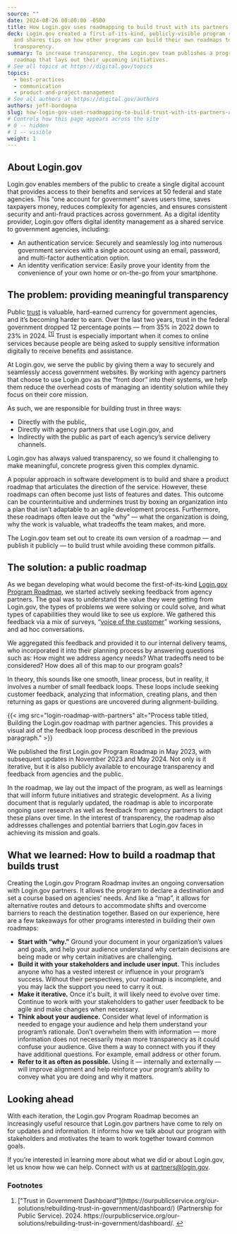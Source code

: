 ```yaml
---
source: ""
date: 2024-08-26 00:00:00 -0500
title: How Login.gov uses roadmapping to build trust with its partners and the public
deck: Login.gov created a first-of-its-kind, publicly-visible program roadmap
  and shares tips on how other programs can build their own roadmaps to improve
  transparency.
summary: To increase transparency, the Login.gov team publishes a program
  roadmap that lays out their upcoming initiatives.
# See all topics at https://digital.gov/topics
topics:
  - best-practices
  - communication
  - product-and-project-management
# See all authors at https://digital.gov/authors
authors: jeff-bordogna
slug: how-login-gov-uses-roadmapping-to-build-trust-with-its-partners-and-the-public
# Controls how this page appears across the site
# 0 -- hidden
# 1 -- visible
weight: 1
---
```

## About Login.gov

Login.gov enables members of the public to create a single digital account that provides access to their benefits and services at 50 federal and state agencies. This “one account for government” saves users time, saves taxpayers money, reduces complexity for agencies, and ensures consistent security and anti-fraud practices across government. As a digital identity provider, Login.gov offers digital identity management as a shared service to government agencies, including:

* An authentication service: Securely and seamlessly log into numerous government services with a single account using an email, password, and multi-factor authentication option.
* An identity verification service: Easily prove your identity from the convenience of your own home or on-the-go from your smartphone.

## The problem: providing meaningful transparency

Public [trust](https://digital.gov/topics/trust/) is valuable, hard-earned currency for government agencies, and it’s becoming harder to earn. Over the last two years, trust in the federal government dropped 12 percentage points — from 35% in 2022 down to 23% in 2024. <sup><a aria-describedby="footnote-label" href="#fn1" id="footnotes-ref1">[1]</a></sup> Trust is especially important when it comes to online services because people are being asked to supply sensitive information digitally to receive benefits and assistance.

At Login.gov, we serve the public by giving them a way to securely and seamlessly access government websites. By working with agency partners that choose to use Login.gov as the “front door” into their systems, we help them reduce the overhead costs of managing an identity solution while they focus on their core mission.

As such, we are responsible for building trust in three ways: 

* Directly with the public, 
* Directly with agency partners that use Login.gov, and 
* Indirectly with the public as part of each agency’s service delivery channels. 

Login.gov has always valued transparency, so we found it challenging to make meaningful, concrete progress given this complex dynamic.

A popular approach in software development is to build and share a product roadmap that articulates the direction of the service. However, these roadmaps can often become just lists of features and dates. This outcome can be counterintuitive and undermines trust by boxing an organization into a plan that isn’t adaptable to an agile development process. Furthermore, these roadmaps often leave out the “why” — what the organization is doing, why the work is valuable, what tradeoffs the team makes, and more.

The Login.gov team set out to create its own version of a roadmap — and publish it publicly — to build trust while avoiding these common pitfalls.

## The solution: a public roadmap

As we began developing what would become the first-of-its-kind [Login.gov Program Roadmap](https://www.login.gov/partners/roadmap/), we started actively seeking feedback from agency partners. The goal was to understand the value they were getting from Login.gov, the types of problems we were solving or could solve, and what types of capabilities they would like to see us explore. We gathered this feedback via a mix of surveys, “[voice of the customer](https://digital.gov/2023/12/19/amplifying-customer-voices/)” working sessions, and ad hoc conversations.

We aggregated this feedback and provided it to our internal delivery teams, who incorporated it into their planning process by answering questions such as: How might we address agency needs? What tradeoffs need to be considered? How does all of this map to our program goals?

In theory, this sounds like one smooth, linear process, but in reality, it involves a number of small feedback loops. These loops include seeking customer feedback, analyzing that information, creating plans, and then returning as gaps or questions are uncovered during alignment-building.



{{< img src="login-roadmap-with-partners" alt="Process table titled, Building the Login.gov roadmap with partner agencies. This provides a visual aid of the feedback loop process described in the previous paragraph." >}}

We published the first Login.gov Program Roadmap in May 2023, with subsequent updates in November 2023 and May 2024. Not only is it iterative, but it is also publicly available to encourage transparency and feedback from agencies and the public. 

In the roadmap, we lay out the impact of the program, as well as learnings that will inform future initiatives and strategic development. As a living document that is regularly updated, the roadmap is able to incorporate ongoing user research as well as feedback from agency partners to adapt these plans over time. In the interest of transparency, the roadmap also addresses challenges and potential barriers that Login.gov faces in achieving its mission and goals.

## What we learned: How to build a roadmap that builds trust

Creating the Login.gov Program Roadmap invites an ongoing conversation with Login.gov partners. It allows the program to declare a destination and set a course based on agencies’ needs. And like a “map”, it allows for alternative routes and detours to accommodate shifts and overcome barriers to reach the destination together. Based on our experience, here are a few takeaways for other programs interested in building their own roadmaps:

* **Start with “why.”** Ground your document in your organization’s values and goals, and help your audience understand why certain decisions are being made or why certain initiatives are challenging.
* **Build it with your stakeholders and include user input.** This includes anyone who has a vested interest or influence in your program’s success. Without their perspectives, your roadmap is incomplete, and you may lack the support you need to carry it out. 
* **Make it iterative.** Once it's built, it will likely need to evolve over time. Continue to work with your stakeholders to gather user feedback to be agile and make changes when necessary.
* **Think about your audience.** Consider what level of information is needed to engage your audience and help them understand your program’s rationale. Don’t overwhelm them with information — more information does not necessarily mean more transparency as it could confuse your audience. Give them a way to connect with you if they have additional questions. For example, email address or other forum.
* **Refer to it as often as possible.** Using it — internally and externally — will improve alignment and help reinforce your program’s ability to convey what you are doing and why it matters. 

## Looking ahead

With each iteration, the Login.gov Program Roadmap becomes an increasingly useful resource that Login.gov partners have come to rely on for updates and information. It informs how we talk about our program with stakeholders and motivates the team to work together toward common goals.

If you’re interested in learning more about what we did or about Login.gov, let us know how we can help. Connect with us at [partners@login.gov](partners@login.gov).

<footer>
<h3 id="footnote-label">Footnotes</h3>
<ol>
<li id="fn1"> ["Trust in Government Dashboard"](https://ourpublicservice.org/our-solutions/rebuilding-trust-in-government/dashboard/) (Partnership for Public Service). 2024. https://ourpublicservice.org/our-solutions/rebuilding-trust-in-government/dashboard/. <a href="#footnotes-ref1" aria-label="Back to content">↩</a></li>
</ol>
</footer>
